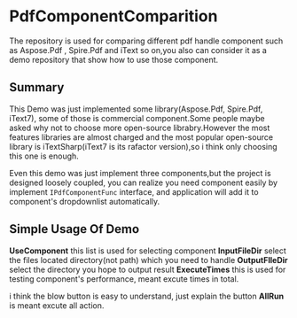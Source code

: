 # PdfComponentComparition
The repository is used for comparing different pdf handle component such as Aspose.Pdf , Spire.Pdf and iText so on,you also can consider it as a demo repository that show how to use those component.

## Summary

This Demo was just implemented some library(Aspose.Pdf, Spire.Pdf, iText7), some of those is commercial component.Some people maybe asked why not to choose more open-source librabry.However the most features libraries are almost charged and the most popular open-source library is iTextSharp(iText7 is its rafactor version),so i think only choosing this one is enough.

Even this demo was just implement three components,but the project is designed loosely coupled, you can realize you need component easily by implement `IPdfComponentFunc` interface, and application will add it to component's dropdownlist automatically. 

## Simple Usage Of Demo

**UseComponent** this list is used for selecting component
**InputFileDir** select the files located directory(not path) which you need to handle
**OutputFIleDir** select the directory you hope to output result
**ExecuteTimes** this is used for testing component's performance, meant excute times in total.

i think the blow button is easy to understand, just explain the button **AllRun** is meant excute all action.
